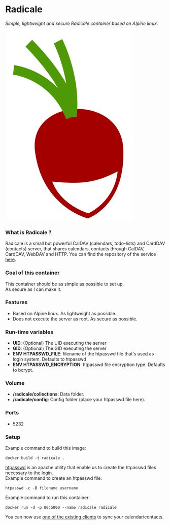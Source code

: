 Radicale
==================
*Simple, lightweight and secure Radicale container based on Alpine linux.*

![radicale](radicale.svg)

### What is Radicale ?
 Radicale is a small but powerful CalDAV (calendars, todo-lists) and CardDAV (contacts) server, that shares calendars, contacts through CalDAV, CardDAV, WebDAV and HTTP.
You can find the repository of the service [here](https://github.com/Kozea/Radicale).  

### Goal of this container
This container should be as simple as possible to set up.  
As secure as I can make it.  

### Features
- Based on Alpine linux. As lightweight as possible.
- Does not execute the server as root. As secure as possible.

### Run-time variables
- **UID**: (Optional) The UID executing the server
- **GID**: (Optional) The GID executing the server
- **ENV HTPASSWD_FILE**: filename of the htpasswd file that's used as login system. Defaults to htpasswd
- **ENV HTPASSWD_ENCRYPTION**: htpasswd file encryption type. Defaults to bcrypt.

### Volume
- **/radicale/collections**: Data folder.
- **/radicale/config**: Config folder (place your htpasswd file here).

### Ports
- 5232

### Setup
Example command to build this image:
```
docker build -t radicale .
```
[htpasswd](https://httpd.apache.org/docs/current/programs/htpasswd.html) is an apache utility that enable us to create the htpasswd files necessary to the login.  
Example command to create an htpasswd file:
```
htpasswd -c -B filename username
```
Example command to run this container:
```
docker run -d -p 80:5000 --name radicale radicale
```
You can now use [one of the existing clients](https://radicale.org/clients) to sync your calendar/contacts.
